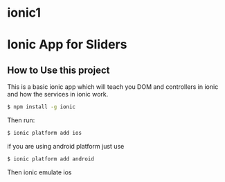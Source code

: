 # ionic1

Ionic App for Sliders
=====================


## How to Use this project

This is a basic ionic app which will teach you DOM and controllers in ionic and how the services in ionic work.



```bash
$ npm install -g ionic
```

Then run: 

```bash
$ ionic platform add ios

```
if you are using android platform just use

```bash
$ ionic platform add android
```
Then ionic emulate ios

